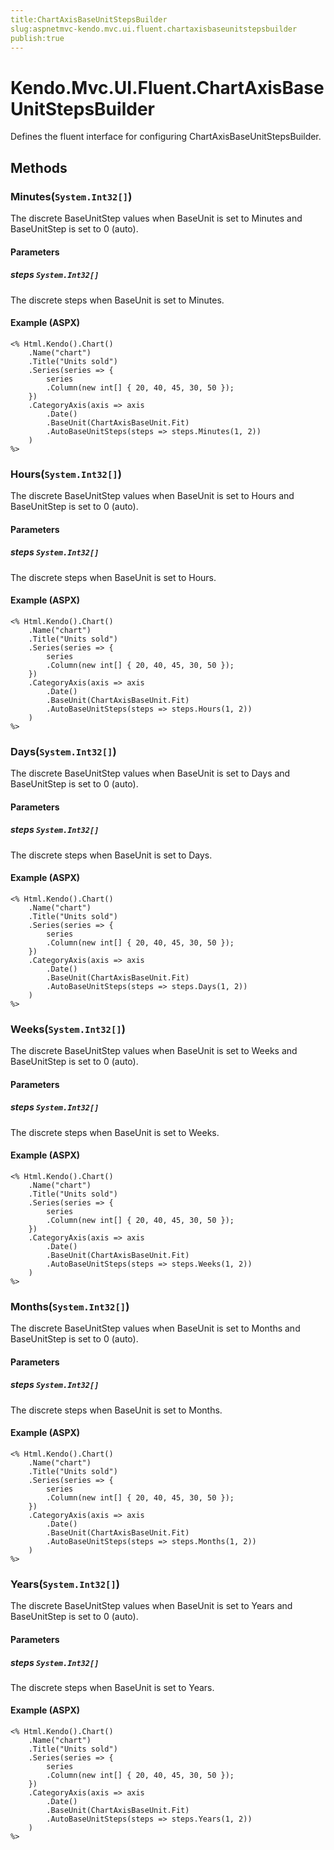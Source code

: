 ```yaml
---
title:ChartAxisBaseUnitStepsBuilder
slug:aspnetmvc-kendo.mvc.ui.fluent.chartaxisbaseunitstepsbuilder
publish:true
---
```


# Kendo.Mvc.UI.Fluent.ChartAxisBaseUnitStepsBuilder
Defines the fluent interface for configuring ChartAxisBaseUnitStepsBuilder.



## Methods

### Minutes(`System.Int32[]`)
The discrete BaseUnitStep values when BaseUnit is set to Minutes and
            BaseUnitStep is set to 0 (auto).


#### Parameters

##### steps `System.Int32[]`
The discrete steps when BaseUnit is set to Minutes.




#### Example (ASPX)
    <% Html.Kendo().Chart()
        .Name("chart")
        .Title("Units sold")
        .Series(series => {
            series
            .Column(new int[] { 20, 40, 45, 30, 50 });
        })
        .CategoryAxis(axis => axis
            .Date()
            .BaseUnit(ChartAxisBaseUnit.Fit)
            .AutoBaseUnitSteps(steps => steps.Minutes(1, 2))
        )
    %>


### Hours(`System.Int32[]`)
The discrete BaseUnitStep values when BaseUnit is set to Hours and
            BaseUnitStep is set to 0 (auto).


#### Parameters

##### steps `System.Int32[]`
The discrete steps when BaseUnit is set to Hours.




#### Example (ASPX)
    <% Html.Kendo().Chart()
        .Name("chart")
        .Title("Units sold")
        .Series(series => {
            series
            .Column(new int[] { 20, 40, 45, 30, 50 });
        })
        .CategoryAxis(axis => axis
            .Date()
            .BaseUnit(ChartAxisBaseUnit.Fit)
            .AutoBaseUnitSteps(steps => steps.Hours(1, 2))
        )
    %>


### Days(`System.Int32[]`)
The discrete BaseUnitStep values when BaseUnit is set to Days and
            BaseUnitStep is set to 0 (auto).


#### Parameters

##### steps `System.Int32[]`
The discrete steps when BaseUnit is set to Days.




#### Example (ASPX)
    <% Html.Kendo().Chart()
        .Name("chart")
        .Title("Units sold")
        .Series(series => {
            series
            .Column(new int[] { 20, 40, 45, 30, 50 });
        })
        .CategoryAxis(axis => axis
            .Date()
            .BaseUnit(ChartAxisBaseUnit.Fit)
            .AutoBaseUnitSteps(steps => steps.Days(1, 2))
        )
    %>


### Weeks(`System.Int32[]`)
The discrete BaseUnitStep values when BaseUnit is set to Weeks and
            BaseUnitStep is set to 0 (auto).


#### Parameters

##### steps `System.Int32[]`
The discrete steps when BaseUnit is set to Weeks.




#### Example (ASPX)
    <% Html.Kendo().Chart()
        .Name("chart")
        .Title("Units sold")
        .Series(series => {
            series
            .Column(new int[] { 20, 40, 45, 30, 50 });
        })
        .CategoryAxis(axis => axis
            .Date()
            .BaseUnit(ChartAxisBaseUnit.Fit)
            .AutoBaseUnitSteps(steps => steps.Weeks(1, 2))
        )
    %>


### Months(`System.Int32[]`)
The discrete BaseUnitStep values when BaseUnit is set to Months and
            BaseUnitStep is set to 0 (auto).


#### Parameters

##### steps `System.Int32[]`
The discrete steps when BaseUnit is set to Months.




#### Example (ASPX)
    <% Html.Kendo().Chart()
        .Name("chart")
        .Title("Units sold")
        .Series(series => {
            series
            .Column(new int[] { 20, 40, 45, 30, 50 });
        })
        .CategoryAxis(axis => axis
            .Date()
            .BaseUnit(ChartAxisBaseUnit.Fit)
            .AutoBaseUnitSteps(steps => steps.Months(1, 2))
        )
    %>


### Years(`System.Int32[]`)
The discrete BaseUnitStep values when BaseUnit is set to Years and
            BaseUnitStep is set to 0 (auto).


#### Parameters

##### steps `System.Int32[]`
The discrete steps when BaseUnit is set to Years.




#### Example (ASPX)
    <% Html.Kendo().Chart()
        .Name("chart")
        .Title("Units sold")
        .Series(series => {
            series
            .Column(new int[] { 20, 40, 45, 30, 50 });
        })
        .CategoryAxis(axis => axis
            .Date()
            .BaseUnit(ChartAxisBaseUnit.Fit)
            .AutoBaseUnitSteps(steps => steps.Years(1, 2))
        )
    %>



